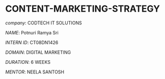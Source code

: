 # CONTENT-MARKETING-STRATEGY

*company*: CODTECH IT SOLUTIONS

*NAME*: Potnuri Ramya Sri 

*INTERN ID*: CT08DN1426

*DOMAIN*: DIGITAL MARKETING 

*DURATION*: 6 WEEKS 

*MENTOR*: NEELA SANTOSH

